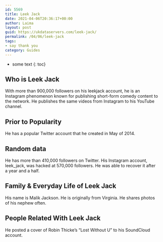 ```yaml
---
id: 5569
title: Leek Jack
date: 2021-04-06T20:36:17+00:00
author: Laima
layout: post
guid: https://ukdataservers.com/leek-jack/
permalink: /04/06/leek-jack
tags:
- say thank you
category: Guides
---
```


* some text
{: toc}


## Who is Leek Jack
                  
                  
                  
With more than 900,000 followers on his leekjack account, he is an Instagram phenomenon known for publishing short-form comedy content to the network. He publishes the same videos from Instagram to his YouTube channel.  
                  
              
            
              
            
                
                
                
## Prior to Popularity
                  
                  
                  
He has a popular Twitter account that he created in May of 2014. 
                  
              
            
              
            
                
                
                
## Random data
                  
                  
                  
He has more than 410,000 followers on Twitter. His Instagram account, leek_jack, was hacked at 570,000 followers. He was able to recover it after a year and a half.
                  
              
            
              
            
                
                
                
## Family & Everyday Life of Leek Jack
                  
                  
                  
His name is Malik Jackson. He is originally from Virginia. He shares photos of his nephew often.
                  
              
            
              
            
                
                
                
## People Related With Leek Jack
                  
                  
                  
He posted a cover of Robin Thicke&#8217;s &#8220;Lost Without U&#8221; to his SoundCloud account. 
                  
              
            
              
            
                
              
            
              
              
            
            
              
            
          
          
          